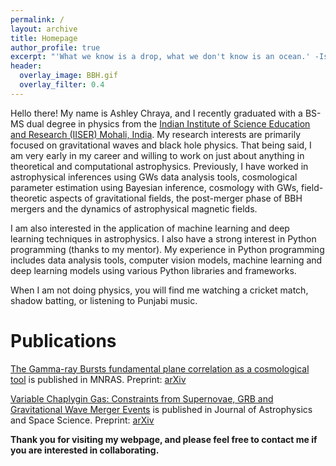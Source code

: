 ```yaml
---
permalink: /
layout: archive
title: Homepage
author_profile: true
excerpt: "'What we know is a drop, what we don't know is an ocean.' -Isaac Newton"
header:
  overlay_image: BBH.gif
  overlay_filter: 0.4
---
```

Hello there! My name is Ashley Chraya, and I recently graduated with a BS-MS dual degree in physics from the [Indian Institute of Science Education and Research (IISER) Mohali, India](https://www.iisermohali.ac.in/). My research interests are primarily focused on gravitational waves and black hole physics. That being said, I am very early in my career and willing to work on just about anything in theoretical and computational astrophysics. Previously, I have worked in astrophysical inferences using GWs data analysis tools, cosmological parameter estimation using Bayesian inference, cosmology with GWs, field-theoretic aspects of gravitational fields, the post-merger phase of BBH mergers and the dynamics of astrophysical magnetic fields. 

I am also interested in the application of machine learning and deep learning techniques in astrophysics. I also have a strong interest in Python programming (thanks to my mentor). My experience in Python programming includes data analysis tools, computer vision models, machine learning and deep learning models using various Python libraries and frameworks.

When I am not doing physics, you will find me watching a cricket match, shadow batting, or listening to Punjabi music.


Publications
======

[The Gamma-ray Bursts fundamental plane correlation as a cosmological tool](https://academic.oup.com/mnras/article-abstract/518/2/2201/6750240?login=false) is published in MNRAS. Preprint: [arXiv](https://arxiv.org/abs/2209.08675)

[Variable Chaplygin Gas: Constraints from Supernovae, GRB and Gravitational Wave Merger Events](https://link.springer.com/article/10.1007/s10509-023-04211-4) is published in Journal of Astrophysics and Space Science. Preprint: [arXiv](https://arxiv.org/abs/2206.14192)


**Thank you for visiting my webpage, and please feel free to contact me if you are interested in collaborating.**

